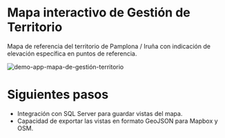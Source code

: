 # Mapa interactivo de Gestión de Territorio

Mapa de referencia del territorio de Pamplona / Iruña con indicación de elevación específica en puntos de referencia. 

![demo-app-mapa-de-gestión-territorio](https://github.com/user-attachments/assets/ea96bfac-852d-4208-9896-fa0e7da76acb)

# Siguientes pasos

- Integración con SQL Server para guardar vistas del mapa.
- Capacidad de exportar las vistas en formato GeoJSON para Mapbox y OSM.

